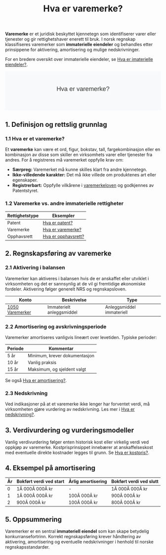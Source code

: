 ﻿---
title: "Hva er varemerke?"
seoTitle: "Hva er varemerke?"
meta_description: '**Varemerke** er et juridisk beskyttet kjennetegn som identifiserer varer eller tjenester og gir rettighetshaver enerett til bruk. I norsk regnskap klassifisere...'
slug: hva-er-varemerke
type: blog
layout: pages/single
---

**Varemerke** er et juridisk beskyttet kjennetegn som identifiserer varer eller tjenester og gir rettighetshaver enerett til bruk. I norsk regnskap klassifiseres varemerker som **immaterielle eiendeler** og behandles etter prinsippene for aktivering, amortisering og mulige nedskrivninger.

For en bredere oversikt over immaterielle eiendeler, se [Hva er imaterielle eiendeler?](/blogs/regnskap/hva-er-imaterielle-eiendeler "Hva er Imaterielle Eiendeler? Komplett Guide til Immaterielle Verdier i Regnskap").

![Hva er varemerke?](hva-er-varemerke-image.svg)

## 1. Definisjon og rettslig grunnlag

### 1.1 Hva er et varemerke?

Et **varemerke** kan være et ord, figur, bokstav, tall, fargekombinasjon eller en kombinasjon av disse som skiller en virksomhets varer eller tjenester fra andres. For å registreres må varemerket oppfylle krav om:

* **Særpreg:** Varemerket må kunne skilles klart fra andre kjennetegn.
* **Ikke-villedende karakter:** Det må ikke villede om produktenes art eller egenskaper.
* **Registrerbart:** Oppfylle vilkårene i [varemerkeloven](https://lovdata.no/dokument/NL/lov/2010-06-26-19) og godkjennes av Patentstyret.

### 1.2 Varemerke vs. andre immaterielle rettigheter

| Rettighetstype | Eksempler |
|----------------|----------|
| Patent         | [Hva er patent?](/blogs/regnskap/hva-er-patent "Hva er Patent? Guide til Patentbeskyttelse") |
| Varemerke      | [Hva er varemerke?](/blogs/regnskap/hva-er-varemerke "Hva er Varemerke? Guide til Immaterielle Eiendeler i Regnskap") |
| Opphavsrett    | [Hva er opphavsrett?](/blogs/regnskap/hva-er-opphavsrett "Hva er Opphavsrett? Guide til Opphavsrett i Regnskap") |

## 2. Regnskapsføring av varemerke

### 2.1 Aktivering i balansen

Varemerker kan aktiveres i balansen hvis de er anskaffet eller utviklet i virksomheten og det er sannsynlig at de vil gi fremtidige økonomiske fordeler. Aktivering følger generelt NRS og regnskapsloven.

| Konto | Beskrivelse | Type |
|-------|-------------|------|
| [1050 Varemerker](/blogs/kontoplan/1050-varemerker "Konto 1050 - Varemerker") | Immaterielt anleggsmiddel | Anleggsmiddel immateriell |

### 2.2 Amortisering og avskrivningsperiode

Varemerker amortiseres vanligvis lineært over levetiden. Typiske perioder:

| Periode | Kommentar |
|---------|-----------|
| 5 år    | Minimum, krever dokumentasjon |
| 10 år   | Vanlig praksis |
| 15 år   | Maksimum, og sjeldent valgt |

Se også [Hva er amortisering?](/blogs/regnskap/hva-er-amortisering "Hva er Amortisering? En Komplett Guide til Avskrivninger").

### 2.3 Nedskrivning

Ved indikasjoner på at et varemerke ikke lenger har forventet verdi, må virksomheten gjøre vurdering av nedskrivning. Les mer i [Hva er nedskrivning?](/blogs/regnskap/hva-er-nedskrivning "Hva er Nedskrivning? Guide til Nedskrivning i Regnskap").

## 3. Verdivurdering og vurderingsmodeller

Vanlig verdivurdering følger enten historisk kost eller virkelig verdi ved oppkjøp av varemerke. Kostprisprinsippet innebærer at anskaffelseskost med eventuelle direkte kostnader legges til grunn. Se [Hva er kostpris?](/blogs/regnskap/hva-er-kostpris "Hva er Kostpris? Komplett Guide til Anskaffelseskost").

## 4. Eksempel på amortisering

| År | Bokført verdi ved start | Årlig amortisering | Bokført verdi ved slutt |
|----|-------------------------|--------------------|-------------------------|
| 0  | 1Â 000Â 000Â kr            | -                  | 1Â 000Â 000Â kr            |
| 1  | 1Â 000Â 000Â kr            | 100Â 000Â kr         | 900Â 000Â kr              |
| 2  | 900Â 000Â kr              | 100Â 000Â kr         | 800Â 000Â kr              |

## 5. Oppsummering

Varemerker er en sentral **immateriell eiendel** som kan skape betydelig konkurransefortrinn. Korrekt regnskapsføring krever håndtering av aktivering, amortisering og eventuelle nedskrivninger i henhold til norske regnskapsstandarder.










